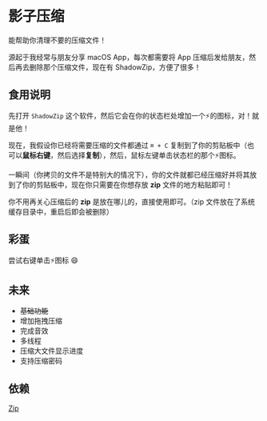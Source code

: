 # 影子压缩

能帮助你清理不要的压缩文件！

源起于我经常与朋友分享 macOS App，每次都需要将 App 压缩后发给朋友，然后再去删除那个压缩文件，现在有 ShadowZip，方便了很多！

## 食用说明

先打开 `ShadowZip` 这个软件，然后它会在你的状态栏处增加一个⚡️的图标，对！就是他！

现在，我假设你已经将需要压缩的文件都通过 `⌘ + C` 复制到了你的剪贴板中（也可以**鼠标右键**，然后选择**复制**），然后，鼠标左键单击状态栏的那个⚡️图标。

一瞬间（你拷贝的文件不是特别大的情况下），你的文件就都已经压缩好并将其放到了你的剪贴板中，现在你只需要在你想存放 **zip** 文件的地方粘贴即可！

你不用再关心压缩后的 **zip** 是放在哪儿的，直接使用即可。（zip 文件放在了系统缓存目录中，重启后即会被删除）

## 彩蛋

尝试右键单击⚡️图标 😄

## 未来

- ~~基础功能~~
- 增加拖拽压缩
- 完成音效
- 多线程
- 压缩大文件显示进度
- 支持压缩密码

## 依赖

[Zip](https://github.com/marmelroy/Zip)

